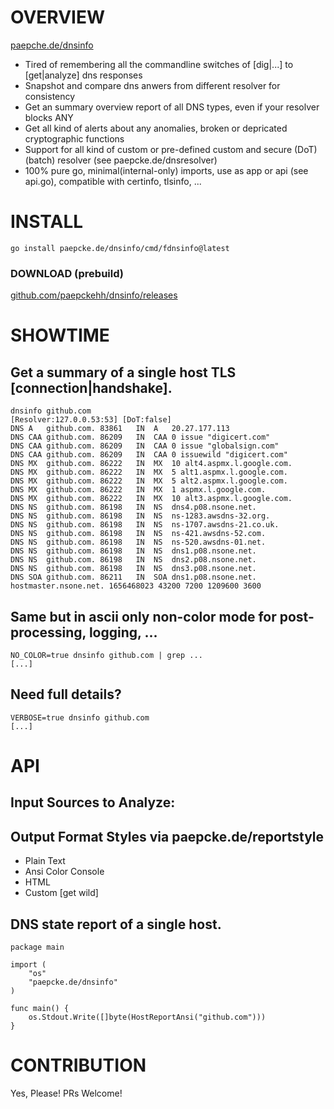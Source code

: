 # OVERVIEW

[paepche.de/dnsinfo](https://paepcke.de/dnsinfo)

-   Tired of remembering all the commandline switches of [dig|...] to [get|analyze] dns responses
-   Snapshot and compare dns anwers from different resolver for consistency
-   Get an summary overview report of all DNS types, even if your resolver blocks ANY
-   Get all kind of alerts about any anomalies, broken or depricated cryptographic functions
-   Support for all kind of custom or pre-defined custom and secure (DoT) (batch) resolver (see paepcke.de/dnsresolver)
-   100% pure go, minimal(internal-only) imports, use as app or api (see api.go), compatible with certinfo, tlsinfo, ...

# INSTALL
```
go install paepcke.de/dnsinfo/cmd/fdnsinfo@latest
```

### DOWNLOAD (prebuild)

[github.com/paepckehh/dnsinfo/releases](https://github.com/paepckehh/dnsinfo/releases)

# SHOWTIME

## Get a summary of a single host TLS [connection|handshake].

``` Shell
dnsinfo github.com
[Resolver:127.0.0.53:53] [DoT:false]
DNS A	github.com.	83861	IN	A	20.27.177.113
DNS CAA	github.com.	86209	IN	CAA	0 issue "digicert.com"
DNS CAA	github.com.	86209	IN	CAA	0 issue "globalsign.com"
DNS CAA	github.com.	86209	IN	CAA	0 issuewild "digicert.com"
DNS MX	github.com.	86222	IN	MX	10 alt4.aspmx.l.google.com.
DNS MX	github.com.	86222	IN	MX	5 alt1.aspmx.l.google.com.
DNS MX	github.com.	86222	IN	MX	5 alt2.aspmx.l.google.com.
DNS MX	github.com.	86222	IN	MX	1 aspmx.l.google.com.
DNS MX	github.com.	86222	IN	MX	10 alt3.aspmx.l.google.com.
DNS NS	github.com.	86198	IN	NS	dns4.p08.nsone.net.
DNS NS	github.com.	86198	IN	NS	ns-1283.awsdns-32.org.
DNS NS	github.com.	86198	IN	NS	ns-1707.awsdns-21.co.uk.
DNS NS	github.com.	86198	IN	NS	ns-421.awsdns-52.com.
DNS NS	github.com.	86198	IN	NS	ns-520.awsdns-01.net.
DNS NS	github.com.	86198	IN	NS	dns1.p08.nsone.net.
DNS NS	github.com.	86198	IN	NS	dns2.p08.nsone.net.
DNS NS	github.com.	86198	IN	NS	dns3.p08.nsone.net.
DNS SOA	github.com.	86211	IN	SOA	dns1.p08.nsone.net. hostmaster.nsone.net. 1656468023 43200 7200 1209600 3600
```

## Same but in ascii only non-color mode for post-processing, logging, ...

``` Shell
NO_COLOR=true dnsinfo github.com | grep ... 
[...]
```

## Need full details?

``` Shell
VERBOSE=true dnsinfo github.com 
[...]
```

# API

## Input Sources to Analyze:
## Output Format Styles via paepcke.de/reportstyle

-   Plain Text
-   Ansi Color Console
-   HTML
-   Custom \[get wild\]

## DNS state report of a single host.

``` Golang 
package main 

import ( 
	"os" 
	"paepcke.de/dnsinfo"
)

func main() { 
	os.Stdout.Write([]byte(HostReportAnsi("github.com"))) 
}

```

# CONTRIBUTION

Yes, Please! PRs Welcome! 
